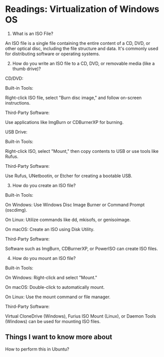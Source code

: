 # Readings: Virtualization of Windows OS

1.	What is an ISO File?

An ISO file is a single file containing the entire content of a CD, DVD, or other optical disc, including the file structure and data. It's commonly used for distributing software or operating systems.

2.	How do you write an ISO file to a CD, DVD, or removable media (like a thumb drive)?

CD/DVD:

Built-in Tools:

Right-click ISO file, select "Burn disc image," and follow on-screen instructions.

Third-Party Software:

Use applications like ImgBurn or CDBurnerXP for burning.

USB Drive:

Built-in Tools:

Right-click ISO, select "Mount," then copy contents to USB or use tools like Rufus.

Third-Party Software:

Use Rufus, UNetbootin, or Etcher for creating a bootable USB.

3.	How do you create an ISO file?

Built-in Tools:

On Windows: Use Windows Disc Image Burner or Command Prompt (oscdimg).

On Linux: Utilize commands like dd, mkisofs, or genisoimage.

On macOS: Create an ISO using Disk Utility.

Third-Party Software:

Software such as ImgBurn, CDBurnerXP, or PowerISO can create ISO files.

4.	How do you mount an ISO file?

Built-in Tools:

On Windows: Right-click and select "Mount."

On macOS: Double-click to automatically mount.

On Linux: Use the mount command or file manager.

Third-Party Software:

Virtual CloneDrive (Windows), Furius ISO Mount (Linux), or Daemon Tools (Windows) can be used for mounting ISO files.

## Things I want to know more about

How to perform this in Ubuntu?
